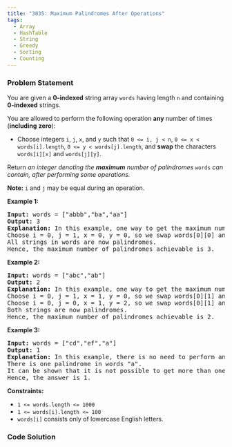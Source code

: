 ```yaml
---
title: "3035: Maximum Palindromes After Operations"
tags:
  - Array
  - HashTable
  - String
  - Greedy
  - Sorting
  - Counting
---
```

### Problem Statement

<p>You are given a <strong>0-indexed</strong> string array <code>words</code> having length <code>n</code> and containing <strong>0-indexed</strong> strings.</p>

<p>You are allowed to perform the following operation <strong>any</strong> number of times (<strong>including</strong> <strong>zero</strong>):</p>

<ul>
	<li>Choose integers <code>i</code>, <code>j</code>, <code>x</code>, and <code>y</code> such that <code>0 &lt;= i, j &lt; n</code>, <code>0 &lt;= x &lt; words[i].length</code>, <code>0 &lt;= y &lt; words[j].length</code>, and <strong>swap</strong> the characters <code>words[i][x]</code> and <code>words[j][y]</code>.</li>
</ul>

<p>Return <em>an integer denoting the <strong>maximum</strong> number of <span data-keyword="palindrome-string">palindromes</span> </em><code>words</code><em> can contain, after performing some operations.</em></p>

<p><strong>Note:</strong> <code>i</code> and <code>j</code> may be equal during an operation.</p>


<p><strong class="example">Example 1:</strong></p>

<pre>
<strong>Input:</strong> words = [&quot;abbb&quot;,&quot;ba&quot;,&quot;aa&quot;]
<strong>Output:</strong> 3
<strong>Explanation:</strong> In this example, one way to get the maximum number of palindromes is:
Choose i = 0, j = 1, x = 0, y = 0, so we swap words[0][0] and words[1][0]. words becomes [&quot;bbbb&quot;,&quot;aa&quot;,&quot;aa&quot;].
All strings in words are now palindromes.
Hence, the maximum number of palindromes achievable is 3.</pre>

<p><strong class="example">Example 2:</strong></p>

<pre>
<strong>Input:</strong> words = [&quot;abc&quot;,&quot;ab&quot;]
<strong>Output:</strong> 2
<strong>Explanation: </strong>In this example, one way to get the maximum number of palindromes is: 
Choose i = 0, j = 1, x = 1, y = 0, so we swap words[0][1] and words[1][0]. words becomes [&quot;aac&quot;,&quot;bb&quot;].
Choose i = 0, j = 0, x = 1, y = 2, so we swap words[0][1] and words[0][2]. words becomes [&quot;aca&quot;,&quot;bb&quot;].
Both strings are now palindromes.
Hence, the maximum number of palindromes achievable is 2.
</pre>

<p><strong class="example">Example 3:</strong></p>

<pre>
<strong>Input:</strong> words = [&quot;cd&quot;,&quot;ef&quot;,&quot;a&quot;]
<strong>Output:</strong> 1
<strong>Explanation:</strong> In this example, there is no need to perform any operation.
There is one palindrome in words &quot;a&quot;.
It can be shown that it is not possible to get more than one palindrome after any number of operations.
Hence, the answer is 1.</pre>


<p><strong>Constraints:</strong></p>

<ul>
	<li><code>1 &lt;= words.length &lt;= 1000</code></li>
	<li><code>1 &lt;= words[i].length &lt;= 100</code></li>
	<li><code>words[i]</code> consists only of lowercase English letters.</li>
</ul>


### Code Solution

```python

```

